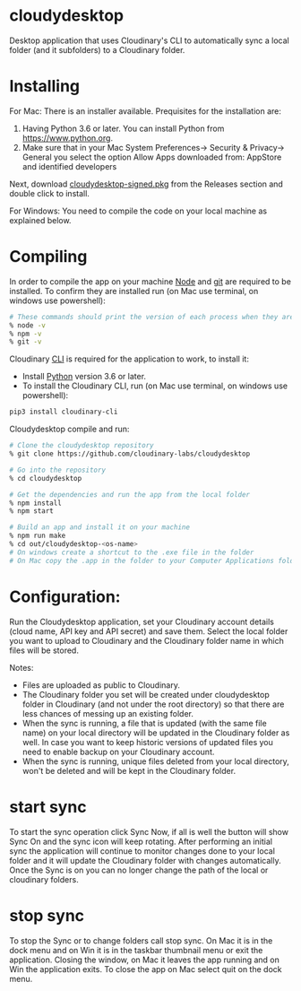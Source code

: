 # cloudydesktop
Desktop application that uses Cloudinary's CLI to automatically sync a local folder (and it subfolders) to a Cloudinary folder.

# Installing

For Mac:
There is an installer available.
Prequisites for the installation are:
1. Having Python 3.6 or later. You can install Python from https://www.python.org.
2. Make sure that in your Mac System Preferences-> Security & Privacy-> General you select the option Allow Apps downloaded from: AppStore and identified developers

Next, download [cloudydesktop-signed.pkg](https://github.com/cloudinary-labs/cloudydesktop/releases/download/v1.0-mac-alpha/cloudydesktop-sign.pkg) from the Releases section and double click to install.

For Windows:
You need to compile the code on your local machine as explained below.

# Compiling

In order to compile the app on your machine [Node](https://nodejs.org/en/) and [git](https://git-scm.com/downloads) are required to be installed. 
To confirm they are installed run (on Mac use terminal, on windows use powershell):
```bash
# These commands should print the version of each process when they are installed
% node -v
% npm -v
% git -v
```

Cloudinary [CLI](https://cloudinary.com/documentation/cloudinary_cli) is required for the application to work, to install it:
- Install [Python](https://www.python.org) version 3.6 or later.
- To install the Cloudinary CLI, run (on Mac use terminal, on windows use powershell):
```bash
pip3 install cloudinary-cli
```

Cloudydesktop compile and run:

```bash
# Clone the cloudydesktop repository
% git clone https://github.com/cloudinary-labs/cloudydesktop

# Go into the repository
% cd cloudydesktop

# Get the dependencies and run the app from the local folder
% npm install
% npm start

# Build an app and install it on your machine
% npm run make
% cd out/cloudydesktop-<os-name>
# On windows create a shortcut to the .exe file in the folder
# On Mac copy the .app in the folder to your Computer Applications folder
```

# Configuration:

Run the Cloudydesktop application, set your Cloudinary account details (cloud name, API key and API secret) and save them.
Select the local folder you want to upload to Cloudinary and the Cloudinary folder name in which files will be stored.

Notes:

- Files are uploaded as public to Cloudinary.
- The Cloudinary folder you set will be created under cloudydesktop folder in Cloudinary (and not under the root directory) so that there are less chances of messing up an existing folder.
- When the sync is running, a file that is updated (with the same file name) on your local directory will be updated in the Cloudinary folder as well. In case you want to keep historic versions of updated files you need to enable backup on your Cloudinary account.
- When the sync is running, unique files deleted from your local directory, won't be deleted and will be kept in the Cloudinary folder.

# start sync

To start the sync operation click Sync Now, if all is well the button will show Sync On and the sync icon will keep rotating. After performing an initial sync the application will continue to monitor changes done to your local folder and it will update the Cloudinary folder with changes automatically. Once the Sync is on you can no longer change the path of the local or cloudinary folders. 

# stop sync

To stop the Sync or to change folders call stop sync. On Mac it is in the dock menu and on Win it is in the taskbar thumbnail menu or exit the application. Closing the window, on Mac it leaves the app running and on Win the application exits. To close the app on Mac select quit on the dock menu.

